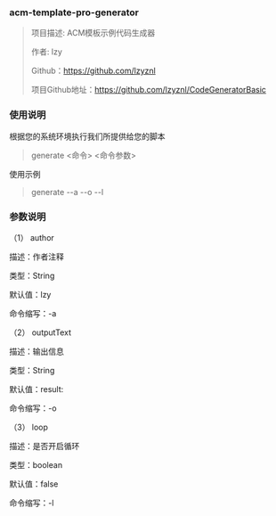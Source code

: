 ### acm-template-pro-generator

>项目描述: ACM模板示例代码生成器
>
>作者: lzy
>
>Github：https://github.com/lzyznl
>
>项目Github地址：https://github.com/lzyznl/CodeGeneratorBasic

### 使用说明

根据您的系统环境执行我们所提供给您的脚本

> generate <命令> <命令参数>

使用示例

> generate --a --o --l 

### 参数说明

（1） author

描述：作者注释

类型：String

默认值：lzy

命令缩写：-a

（2） outputText

描述：输出信息

类型：String

默认值：result:

命令缩写：-o

（3） loop

描述：是否开启循环

类型：boolean

默认值：false

命令缩写：-l

